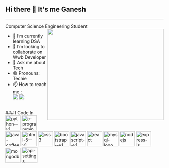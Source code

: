 ## Hi there 👋 It's me Ganesh
---
Computer Science Engineering Student
<img align="right" width="370" height="290" src="https://camo.githubusercontent.com/915e6281309b9bc4cfbfb650f5e32593dc34d468a3a9f4a2f8874cc0b1535418/68747470733a2f2f692e70696e696d672e636f6d2f6f726967696e616c732f34372f66302f33342f34376630333432636563373262383030343633626630303365616331323537652e676966">

- 🌱 I’m currently learning DSA
- 👯 I’m looking to collaborate on Wwb Developer
- 💬 Ask me about Tech
- 😄 Pronouns: Techie
- 📫 How to reach me :
<br/>[<img src="https://img.shields.io/badge/LinkedIn-0077B5?style=for-the-badge&logo=linkedin&logoColor=white" />](www.linkedin.com/in/m-ganesh-moorthi-903798258) [<img src="https://img.shields.io/badge/Instagram-E4405F?style=for-the-badge&logo=instagram&logoColor=white" />](https://www.instagram.com/m_g_moorthi/)

<br/>
### I Code In 
<img width="48" height="48" src="https://img.icons8.com/color/48/python--v1.png" alt="python--v1" /> <img width="48" height="48" src="https://img.icons8.com/color/48/c-programming.png" alt="c-programming" /> <img width="48" height="48" src="https://img.icons8.com/color/48/java-coffee-cup-logo--v1.png" alt="java-coffee-cup-logo--v1" /> <img width="48" height="48" src="https://img.icons8.com/color/48/html-5--v1.png" alt="html-5--v1" /> <img width="48" height="48" src="https://img.icons8.com/color/48/css3.png" alt="css3" /> <img width="48" height="48" src="https://img.icons8.com/color/48/bootstrap--v1.png" alt="bootstrap--v1"/> <img width="48" height="48" src="https://img.icons8.com/color/48/javascript--v1.png" alt="javascript--v1" /> <img width="48" height="48" src="https://img.icons8.com/plasticine/100/react.png" alt="react" /> <img width="48" height="48" src="https://img.icons8.com/color/48/mysql-logo.png" alt="mysql-logo" /> <img width="48" height="48" src="https://img.icons8.com/color/48/nodejs.png" alt="nodejs" /> <img width="48" height="48" src="https://img.icons8.com/ios/50/express-js.png" alt="express-js" /> <img width="48" height="48" src="https://img.icons8.com/color/48/mongodb.png" alt="mongodb" /> <img width="50" height="50" src="https://img.icons8.com/ios/50/api-settings.png" alt="api-settings" />


